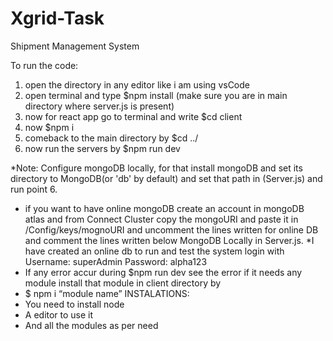 # Xgrid-Task
Shipment Management System

To run the code:
1) open the directory in any editor like i am using vsCode
2) open terminal and type $npm install (make sure you are in main directory where server.js is present)
3) now for react app go to terminal and write $cd client
4) now $npm i
5) comeback to the main directory by $cd ../
6) now run the servers by $npm run dev

*Note: Configure mongoDB locally, for that install mongoDB and set its directory to MongoDB(or 'db' by default)
and set that path in (Server.js) and run point 6.
* if you want to have online mongoDB create an account in mongoDB atlas and from Connect Cluster copy the mongoURI 
and paste it in /Config/keys/mognoURI and uncomment the lines written for online DB and comment the lines written below
MongoDB Locally in Server.js.
*I have created an online db to run and test the system login with
Username: superAdmin
Password: alpha123
* If any error accur during $npm run dev see the error if it needs any module install that module in client directory by 
* $ npm i “module name”
INSTALATIONS:
* You need to install node
* A editor to use it
* And all the modules as per need
